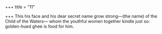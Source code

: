 +++
title = "11"

+++
This his face and his dear secret name grow strong—(the name) of the  Child of the Waters—
whom the youthful women together kindle just so: golden-hued ghee is  food for him.